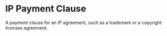 
# IP Payment Clause

A payment clause for an IP agreement, such as a trademark or a copyright licenses agreement.